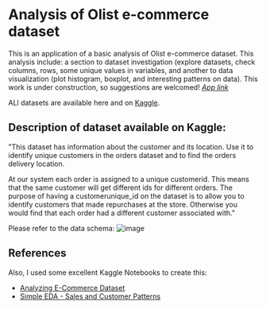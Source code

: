 # Analysis of Olist e-commerce dataset
This is an application of a basic analysis of Olist e-commerce dataset. This analysis include: a section to dataset investigation (explore datasets, check columns, rows, some unique values in variables, and another to data visualization (plot histogram, boxplot, and interesting patterns on data). This work is under construction, so suggestions are welcomed!
 *[App link](https://)*

ALl datasets are available here and on [Kaggle](https://www.kaggle.com/olistbr/brazilian-ecommerce). 

## **Description of dataset available on Kaggle:**

"This dataset has information about the customer and its location. Use it to identify unique customers in the orders dataset and to find the orders delivery location.

At our system each order is assigned to a unique customerid. This means that the same customer will get different ids for different orders. The purpose of having a customerunique_id on the dataset is to allow you to identify customers that made repurchases at the store. Otherwise you would find that each order had a different customer associated with."

Please refer to the data schema:
![image](https://i.imgur.com/HRhd2Y0.png)

## References
Also, I used some excellent Kaggle Notebooks to create this:
*  [Analyzing E-Commerce Dataset](https://www.kaggle.com/gsdeepakkumar/e-commerce-dataset-analysis/notebook)
*  [Simple EDA - Sales and Customer Patterns](https://www.kaggle.com/kabure/simple-eda-sales-and-customer-patterns/notebook)
